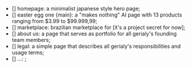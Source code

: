 - [] homepage: a minimalist japanese style hero page;
- [] easter egg one {main}: a "makes nothing" AI page with 13 products ranging from $3.99 to $99.999,99;
- [] marketplace: brazilian marketplace for [it's a project secret for now];
- [] about us: a page that serves as portfolio for all gerialy's founding team members;
- [] legal: a simple page that describes all gerialy's responsibilities and usage terms;
- [] ...: ;
